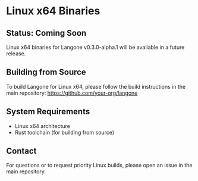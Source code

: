 # Linux x64 Binaries

## Status: Coming Soon

Linux x64 binaries for Langone v0.3.0-alpha.1 will be available in a future release.

## Building from Source

To build Langone for Linux x64, please follow the build instructions in the main repository:
https://github.com/your-org/langone

## System Requirements

- Linux x64 architecture
- Rust toolchain (for building from source)

## Contact

For questions or to request priority Linux builds, please open an issue in the main repository.

